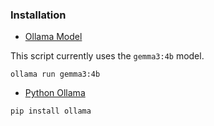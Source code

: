 ### Installation


- [Ollama Model](https://ollama.com/library/gemma3)

This script currently uses the `gemma3:4b` model.

```
ollama run gemma3:4b
```

- [Python Ollama](https://github.com/ollama/ollama-python) 
```
pip install ollama
```
